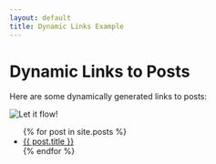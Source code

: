```yaml
---
layout: default
title: Dynamic Links Example
---
```


# Dynamic Links to Posts

Here are some dynamically generated links to posts:

![Let it flow!](/assets/flow.jpg "Flow")

<ul>
{% for post in site.posts %}
  <li><a href="{{ post.url }}">{{ post.title }}</a></li>
{% endfor %}
</ul>
